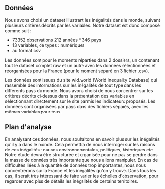 ## Données 

Nous avons choisi un dataset illustrant les inégalités dans le monde, suivant plusieurs critères décrits par les variables.
Notre dataset est donc composé comme suit :
- 73352 observations 212 années * 346 pays
- 13 variables, de types : numériques
- au format csv

Les données sont pour le moments réparties dans 2 dossiers, un contenant tout le dataset complet raw et un autre avec les données sélectionnées et réorganisées pour la France (pour le moment séparé en 3 fichier .csv).

Les données sont issues du site wid.world (World Inequality Database) qui rassemble des informations sur les inégalités de tout type dans les différents pays du monde.
Nous avons choisi de nous concentrer sur les critères décrits ci-dessus dans la présentation des variables en sélectionnant directement sur le site parmis les indicateurs proposés.
Les données sont organisées par pays dans des fichiers séparés, avec les mêmes variables pour tous.

## Plan d'analyse

En analysant ces données, nous souhaitons en savoir plus sur les inégalités qu'il y a dans le monde.
Cela permettra de nous interroger sur les raisons de ces inégalités : causes environnementales, politiques, historiques etc.
Notre étude devra être structurée et organisée pour ne pas se perdre dans la masse de données très importante que nous allons manipuler.
En cas de difficultés liées à la quantité de données trop importantes, nous nous concentrerons sur la France et les inégalités qu'on y trouve. 
Dans tous les cas, il serait très intéressant de faire varier les échelles d'observation, pour regarder avec plus de détails les inégalités de certains territoires.
